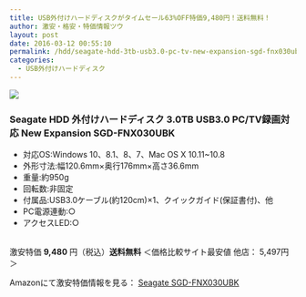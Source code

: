 ```yaml
---
title: USB外付けハードディスクがタイムセール63%OFF特価9,480円！送料無料！
author: 激安・格安・特価情報ツウ
layout: post
date: 2016-03-12 00:55:10
permalink: /hdd/seagate-hdd-3tb-usb3.0-pc-tv-new-expansion-sgd-fnx030ubk-9480-amazon.html
categories:
  - USB外付けハードディスク
---
```


<div class="img-bg2 img_L">
<a  href="http://www.amazon.co.jp/gp/product/B017I4RPJ4/ref=as_li_qf_sp_asin_il?ie=UTF8&camp=247&creative=1211&creativeASIN=B017I4RPJ4&linkCode=as2&tag=tokkajohotsu-22"><img border="0" src="http://ws-fe.amazon-adsystem.com/widgets/q?_encoding=UTF8&ASIN=B017I4RPJ4&Format=_SL250_&ID=AsinImage&MarketPlace=JP&ServiceVersion=20070822&WS=1&tag=tokkajohotsu-22" ></a><img src="http://ir-jp.amazon-adsystem.com/e/ir?t=tokkajohotsu-22&l=as2&o=9&a=B017I4RPJ4" width="1" height="1" border="0" alt="" style="border:none !important; margin:0px !important;" />
</div>

### Seagate HDD 外付けハードディスク 3.0TB USB3.0 PC/TV録画対応 New Expansion SGD-FNX030UBK
<!--more-->

* 対応OS:Windows 10、8.1、8、7、Mac OS X 10.11~10.8
* 外形寸法:幅120.6mm×奥行176mm×高さ36.6mm
* 重量:約950g
* 回転数:非固定
* 付属品:USB3.0ケーブル(約120cm)×1、クイックガイド(保証書付)、他
* PC電源連動:○
* アクセスLED:○

<br clear="all" />激安特価 <span class="tokka-price"><strong>9,480</strong></span> 円（税込）**送料無料**
＜価格比較サイト最安値 他店： 5,497円＞

Amazonにて激安特価情報を見る： <span class="fs150p"><a href="http://www.amazon.co.jp/gp/product/B017I4RPJ4/ref=as_li_qf_sp_asin_il?ie=UTF8&camp=247&creative=1211&creativeASIN=B017I4RPJ4&linkCode=as2&tag=tokkajohotsu-22" target="_blank">Seagate SGD-FNX030UBK</a></span>
